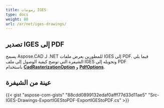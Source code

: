```yaml
---
title: رسومات IGES
type: docs
weight: 80
url: /ar/net/iges-drawings/
---
```


## **تصدير IGES إلى PDF**

يسمح Aspose.CAD لـ .NET للمطورين بعرض ملفات IGES إلى PDF. فيما يلي الشيفرة التي توضح كيفية الوصول إلى ملف IGES وتحويله إلى PDF باستخدام [**CadRasterizationOption**](https://reference.aspose.com/cad/net/aspose.cad.imageoptions/cadrasterizationoptions) و [**PdfOptions**](https://reference.aspose.com/cad/net/aspose.cad.imageoptions/pdfoptions).

## عينة من الشيفرة

{{< gist "aspose-com-gists" "88cdd0899132edaf0afff77d33d11ae5" "Src-IGES-Drawings-ExportIGEStoPDF-ExportIGEStoPDF.cs" >}}
